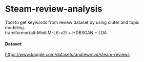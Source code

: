 # Steam-review-analysis

Tool to get keywords from review dataset by using cluter and topic modeling. <br />
transformer(all-MiniLM-L6-v2) + HDBSCAN + LDA

#### Dataset
https://www.kaggle.com/datasets/andrewmvd/steam-reviews

